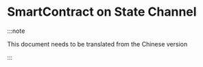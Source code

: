 # SmartContract on State Channel

:::note

This document needs to be translated from the Chinese version

:::